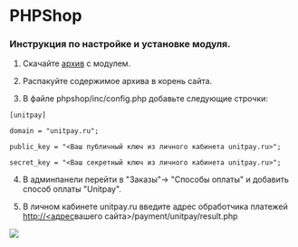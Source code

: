 # PHPShop

### Инструкция по настройке и установке модуля.

1. Скачайте [архив](https://github.com/unitpay/phpshop-module) с модулем.

2. Распакуйте содержимое архива в корень сайта.

3. В файле phpshop/inc/config.php добавьте следующие строчки:

```text
[unitpay]

domain = "unitpay.ru";

public_key = "<Ваш публичный ключ из личного кабинета unitpay.ru>";

secret_key = "<Ваш секретный ключ из личного кабинета unitpay.ru>";
```

4. В админпанели перейти в "Заказы"-&gt; "Способы оплаты" и добавить способ оплаты "Unitpay".

5. В личном кабинете unitpay.ru введите адрес обработчика платежей [http://](http:)[&lt;адрес](http://xn--%3C-8cdug0fj/)вашего сайта&gt;/payment/unitpay/result.php

![](https://d33v4339jhl8k0.cloudfront.net/docs/assets/551a91dbe4b0221aadf24410/images/58cc04892c7d3a79f5f8d4f5/file-8ygNqAPAqM.png)

